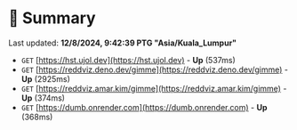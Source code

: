 # 📖 Summary
Last updated: **12/8/2024, 9:42:39 PTG "Asia/Kuala_Lumpur"**

- `GET` [https://hst.ujol.dev](https://hst.ujol.dev) - **Up** (537ms)
- `GET` [https://reddviz.deno.dev/gimme](https://reddviz.deno.dev/gimme) - **Up** (2925ms)
- `GET` [https://reddviz.amar.kim/gimme](https://reddviz.amar.kim/gimme) - **Up** (374ms)
- `GET` [https://dumb.onrender.com](https://dumb.onrender.com) - **Up** (368ms)
